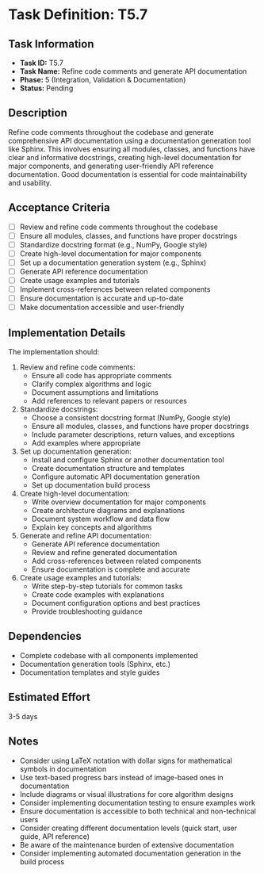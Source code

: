 # Task Definition: T5.7

## Task Information
- **Task ID:** T5.7
- **Task Name:** Refine code comments and generate API documentation
- **Phase:** 5 (Integration, Validation & Documentation)
- **Status:** Pending

## Description
Refine code comments throughout the codebase and generate comprehensive API documentation using a documentation generation tool like Sphinx. This involves ensuring all modules, classes, and functions have clear and informative docstrings, creating high-level documentation for major components, and generating user-friendly API reference documentation. Good documentation is essential for code maintainability and usability.

## Acceptance Criteria
- [ ] Review and refine code comments throughout the codebase
- [ ] Ensure all modules, classes, and functions have proper docstrings
- [ ] Standardize docstring format (e.g., NumPy, Google style)
- [ ] Create high-level documentation for major components
- [ ] Set up a documentation generation system (e.g., Sphinx)
- [ ] Generate API reference documentation
- [ ] Create usage examples and tutorials
- [ ] Implement cross-references between related components
- [ ] Ensure documentation is accurate and up-to-date
- [ ] Make documentation accessible and user-friendly

## Implementation Details
The implementation should:
1. Review and refine code comments:
   - Ensure all code has appropriate comments
   - Clarify complex algorithms and logic
   - Document assumptions and limitations
   - Add references to relevant papers or resources
2. Standardize docstrings:
   - Choose a consistent docstring format (NumPy, Google style)
   - Ensure all modules, classes, and functions have proper docstrings
   - Include parameter descriptions, return values, and exceptions
   - Add examples where appropriate
3. Set up documentation generation:
   - Install and configure Sphinx or another documentation tool
   - Create documentation structure and templates
   - Configure automatic API documentation generation
   - Set up documentation build process
4. Create high-level documentation:
   - Write overview documentation for major components
   - Create architecture diagrams and explanations
   - Document system workflow and data flow
   - Explain key concepts and algorithms
5. Generate and refine API documentation:
   - Generate API reference documentation
   - Review and refine generated documentation
   - Add cross-references between related components
   - Ensure documentation is complete and accurate
6. Create usage examples and tutorials:
   - Write step-by-step tutorials for common tasks
   - Create code examples with explanations
   - Document configuration options and best practices
   - Provide troubleshooting guidance

## Dependencies
- Complete codebase with all components implemented
- Documentation generation tools (Sphinx, etc.)
- Documentation templates and style guides

## Estimated Effort
3-5 days

## Notes
- Consider using LaTeX notation with dollar signs for mathematical symbols in documentation
- Use text-based progress bars instead of image-based ones in documentation
- Include diagrams or visual illustrations for core algorithm designs
- Consider implementing documentation testing to ensure examples work
- Ensure documentation is accessible to both technical and non-technical users
- Consider creating different documentation levels (quick start, user guide, API reference)
- Be aware of the maintenance burden of extensive documentation
- Consider implementing automated documentation generation in the build process
